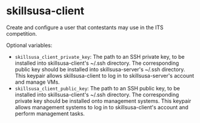 skillsusa-client
================

Create and configure a user that contestants may use in the ITS competition.

Optional variables:

* `skillsusa_client_private_key`: The path to an SSH private key, to be
  installed into skillsusa-client's ~/.ssh directory. The corresponding public
  key should be installed into skillsusa-server's ~/.ssh directory. This keypair
  allows skillsusa-client to log in to skillsusa-server's account and manage
  VMs.
* `skillsusa_client_public_key`: The path to an SSH public key, to be installed
  into skillsusa-client's ~/.ssh directory. The corresponding private key should
  be installed onto management systems. This keypair allows management systems
  to log in to skillsusa-client's account and perform management tasks.
